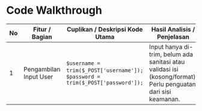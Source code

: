 # Code Walkthrough
| No | Fitur / Bagian                | Cuplikan / Deskripsi Kode Utama                                                                          | Hasil Analisis / Penjelasan                                                                                         | Screenshot |
|----|-------------------------------|----------------------------------------------------------------------------------------------------------|----------------------------------------------------------------------------------------------------------------------|------------|
| 1  | Pengambilan Input User        | `$username = trim($_POST['username']);` ` $password = trim($_POST['password']);`                         | Input hanya di-trim, belum ada sanitasi atau validasi isi (kosong/format). Perlu penguatan dari sisi keamanan.       | ![](.png)      |
